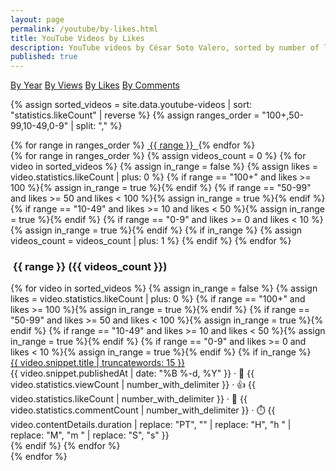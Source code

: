 ```yaml
---
layout: page
permalink: /youtube/by-likes.html
title: YouTube Videos by Likes
description: YouTube videos by César Soto Valero, sorted by number of likes.
published: true
---
```


<!-- Buttons for ordering YouTube videos -->
<div class="list-filters">
   <a href="/youtube/by-year.html" class="list-filter">By Year</a>
   <a href="/youtube/by-views.html" class="list-filter">By Views</a>
   <a href="/youtube/by-likes.html" class="list-filter">By Likes</a>
   <a href="/youtube/by-comments.html" class="list-filter">By Comments</a>
</div>

{% assign sorted_videos = site.data.youtube-videos | sort: "statistics.likeCount" | reverse %}
{% assign ranges_order = "100+,50-99,10-49,0-9" | split: "," %}

<!-- Likes cloud -->
<div class="tag-list">
  {% for range in ranges_order %}
    <a href="#{{ range }}" class="btn btn-primary tag-btn">
      <i class="fas fa-thumbs-up" aria-hidden="true"></i>&nbsp;{{ range }}&nbsp;
    </a>
  {% endfor %}
</div>

<div id="full-tags-list">
  {% for range in ranges_order %}
    {% assign videos_count = 0 %}
    {% for video in sorted_videos %}
      {% assign in_range = false %}
      {% assign likes = video.statistics.likeCount | plus: 0 %}
      {% if range == "100+" and likes >= 100 %}{% assign in_range = true %}{% endif %}
      {% if range == "50-99" and likes >= 50 and likes < 100 %}{% assign in_range = true %}{% endif %}
      {% if range == "10-49" and likes >= 10 and likes < 50 %}{% assign in_range = true %}{% endif %}
      {% if range == "0-9" and likes >= 0 and likes < 10 %}{% assign in_range = true %}{% endif %}
      {% if in_range %}
        {% assign videos_count = videos_count | plus: 1 %}
      {% endif %}
    {% endfor %}
    <h3 id="{{ range }}" class="linked-section">
      <i class="fas fa-thumbs-up" aria-hidden="true"></i>&nbsp;{{ range }}&nbsp;({{ videos_count }})
    </h3>
    <div class="video-list">
      {% for video in sorted_videos %}
        {% assign in_range = false %}
        {% assign likes = video.statistics.likeCount | plus: 0 %}
        {% if range == "100+" and likes >= 100 %}{% assign in_range = true %}{% endif %}
        {% if range == "50-99" and likes >= 50 and likes < 100 %}{% assign in_range = true %}{% endif %}
        {% if range == "10-49" and likes >= 10 and likes < 50 %}{% assign in_range = true %}{% endif %}
        {% if range == "0-9" and likes >= 0 and likes < 10 %}{% assign in_range = true %}{% endif %}
        {% if in_range %}
          <div class="tag-entry">
            <a href="https://www.youtube.com/watch?v={{ video.id }}" target="_blank">{{ video.snippet.title | truncatewords: 15 }}</a>
            <div class="entry-date">
              <time datetime="{{ video.snippet.publishedAt }}">{{ video.snippet.publishedAt | date: "%B %-d, %Y" }}</time>
              <span class="video-stats">
                · 👀 {{ video.statistics.viewCount | number_with_delimiter }}
                · 👍 {{ video.statistics.likeCount | number_with_delimiter }}
                · 💬 {{ video.statistics.commentCount | number_with_delimiter }}
                · ⏱️ {{ video.contentDetails.duration | replace: "PT", "" | replace: "H", "h " | replace: "M", "m " | replace: "S", "s" }}
              </span>
            </div>
          </div>
        {% endif %}
      {% endfor %}
    </div>
  {% endfor %}
</div>
<!-- markdownlint-enable MD033 MD041 MD022 -->
